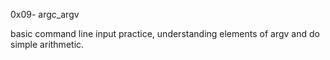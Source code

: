 0x09- argc_argv

basic command line input practice, understanding elements of argv and do simple arithmetic.
